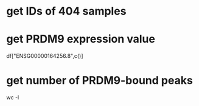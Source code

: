 # get IDs of 404 samples
# get PRDM9 expression value 
df["ENSG00000164256.8",c()]
# get number of PRDM9-bound peaks
wc -l 
<!--stackedit_data:
eyJoaXN0b3J5IjpbNDA1NjM5MTExXX0=
-->